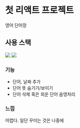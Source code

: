 <h1>첫 리액트 프로젝트</h1>
<p>영어 단어장</p>

<h2>사용 스택</h2>
<img src="https://img.shields.io/badge/react-50BCDF?style=flat-square&logo=react&logoColor=white"/> <img src="https://img.shields.io/badge/JavaScript-FFCA28?style=flat-square&logo=react&logoColor=white"/>

<h3>기능</h3>
<ul>
  <li>단어, 날짜 추가</li>
  <li>단어 뜻 숨기기/보이기</li>
  <li>단어 삭제 혹은 외운 단어 음영처리</li>
</ul>

<h3>느낌</h3>
<p>어렵다. 일단 꾸미는 것은 나중에</p>
